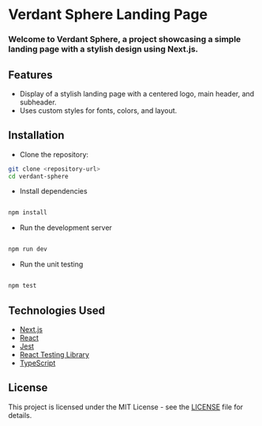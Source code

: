 # Verdant Sphere Landing Page

### Welcome to Verdant Sphere, a project showcasing a simple landing page with a stylish design using Next.js.

## Features
- Display of a stylish landing page with a centered logo, main header, and subheader.
- Uses custom styles for fonts, colors, and layout.

## Installation
- Clone the repository:

```bash
git clone <repository-url>
cd verdant-sphere

```

- Install dependencies

```bash

npm install

```

- Run the development server

```bash

npm run dev

```

- Run the unit testing

```bash

npm test

```


## Technologies Used

- [Next.js](https://nextjs.org/)
- [React](https://react.dev/)
- [Jest](https://jestjs.io/)
- [React Testing Library](https://testing-library.com/docs/react-testing-library/intro/)
- [TypeScript](https://www.typescriptlang.org/)

## License

This project is licensed under the MIT License - see the [LICENSE](LICENSE) file for details.

